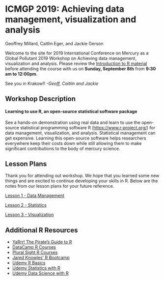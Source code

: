 ICMGP 2019: Achieving data management, visualization and analysis
================
Geoffrey Millard, Caitlin Eger, and Jackie Gerson

Welcome to the site for 2019 International Conference on Mercury as a Global Pollutant 2019 Workshop on Achieving data management, visualization and analysis. Please review the [Introduction to R material](https://htmlpreview.github.io/?https://github.com/cgeger/ICMGP2019/blob/master/Introduction-to-R.html) before attending the course with us on **Sunday, September 8th** from **9:30 am to 12:00pm**.

See you in Krakow!! *-Geoff, Caitlin and Jackie*

Workshop Description
--------------------

#### Learning to use R, an open-source statistical software package

See a hands-on demonstration using real data and learn to use the open-source statistical programming software R (<https://www.r-project.org/>) for data management, visualization, and analysis. Statistical management can get expensive. Learning this open-source software helps researchers everywhere keep their costs down while still allowing them to make significant contributions to the body of mercury science.

Lesson Plans
------------

Thank you for attending out workshop. We hope that you learned some new things and are excited to continue developing your skills in R. Below are the notes from our lesson plans for your future reference.

[Lesson 1 - Data Management](https://htmlpreview.github.io/?https://github.com/cgeger/ICMGP2019/blob/master/Lesson-1-data-management.html)

[Lesson 2 - Statistics](https://htmlpreview.github.io/?https://github.com/cgeger/ICMGP2019/blob/master/Lesson-2---Statistics.html)

[Lesson 3 - Visualization](https://htmlpreview.github.io/?https://github.com/cgeger/ICMGP2019/blob/master/Lesson-3-visualization.html)

Additional R Resources
----------------------

-   [YaRrr! The Pirate’s Guide to R](https://bookdown.org/ndphillips/YaRrr/)
-   [DataCamp R Courses](https://www.datacamp.com/courses)
-   [Plural Sight R Courses](https://www.pluralsight.com/search?q=R&categories=course)
-   [Jared Knowles' R Bootcamp](https://www.jaredknowles.com/r-bootcamp/)
-   [Udemy R Basics](https://www.udemy.com/course/r-basics/?LSNPUBID=JVFxdTr9V80&ranEAID=JVFxdTr9V80&ranMID=39197&ranSiteID=JVFxdTr9V80-_hGn5ABuVNyQZ.Oa5Z4MEg)
-   [Udemy Statistics with R](https://www.udemy.com/course/statistics-with-r/?LSNPUBID=JVFxdTr9V80&ranEAID=JVFxdTr9V80&ranMID=39197&ranSiteID=JVFxdTr9V80-yctmVH2oihyh9oIpfFu_Xw)
-   [Udemy Data Science with R](https://www.udemy.com/course/datascience_with_r/?LSNPUBID=JVFxdTr9V80&ranEAID=JVFxdTr9V80&ranMID=39197&ranSiteID=JVFxdTr9V80-eBPGmB5Vo.8wJ.Jb0zEF7Q)
